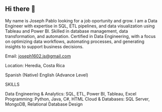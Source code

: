 ## Hi there 👋
My name is Joseph Pablo looking for a job oportunity and grow.
I am a Data Engineer with expertise in SQL, ETL pipelines, and data visualization using Tableau and Power BI.
Skilled in database management, data transformation, and automation. Certified in Data
Engineering, with a focus on optimizing data workflows, automating processes, and generating insights
to support business decisions.

Email: joseph1602.js@gmail.com 

Location: Heredia, Costa Rica

Spanish (Native)
English (Advance Level)

SKILLS

Data Engineering & Analytics: SQL, ETL,
Power BI, Tableau, Excel
Programming: Python, Java, C#, HTML
Cloud & Databases: SQL Server,
MongoDB, Relational Database Design
<!--
**JosephStarS/JosephStarS** is a ✨ _special_ ✨ repository because its `README.md` (this file) appears on your GitHub profile.

Here are some ideas to get you started:

- 🔭 I’m currently working on ...
- 🌱 I’m currently learning ...
- 👯 I’m looking to collaborate on ...
- 🤔 I’m looking for help with ...
- 💬 Ask me about ...
- 📫 How to reach me: ...
- 😄 Pronouns: ...
- ⚡ Fun fact: ...
-->

